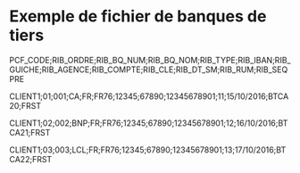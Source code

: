 # Exemple de fichier de banques de tiers

PCF\_CODE;RIB\_ORDRE;RIB\_BQ\_NUM;RIB\_BQ\_NOM;RIB\_TYPE;RIB\_IBAN;RIB\_GUICHE;RIB\_AGENCE;RIB\_COMPTE;RIB\_CLE;RIB\_DT\_SM;RIB\_RUM;RIB\_SEQPRE


CLIENT1;01;001;CA;FR;FR76;12345;67890;12345678901;11;15/10/2016;BTCA20;FRST


CLIENT1;02;002;BNP;FR;FR76;12345;67890;12345678901;12;16/10/2016;BTCA21;FRST


CLIENT1;03;003;LCL;FR;FR76;12345;67890;12345678901;13;17/10/2016;BTCA22;FRST


